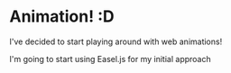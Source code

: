 # Animation! :D

I've decided to start playing around with web animations!

I'm going to start using Easel.js for my initial approach

